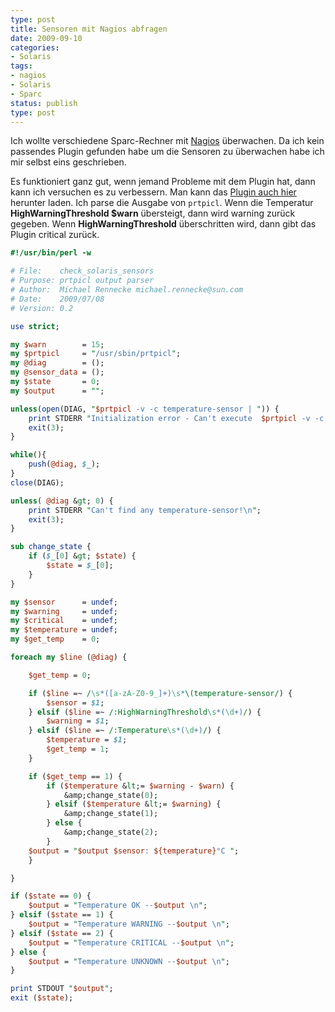 ```yaml
---
type: post
title: Sensoren mit Nagios abfragen
date: 2009-09-10
categories:
- Solaris
tags:
- nagios
- Solaris
- Sparc
status: publish
type: post
---
```

Ich wollte verschiedene Sparc-Rechner mit [Nagios](http://www.nagios.org/) überwachen.
Da ich kein passendes Plugin gefunden habe um die Sensoren zu überwachen habe ich mir selbst eins geschrieben.

Es funktioniert ganz gut, wenn jemand Probleme mit dem Plugin hat, dann kann ich versuchen es zu verbessern.
Man kann das [Plugin auch hier](http://blogs.sun.com/rennecke/resource/stuff/check_solaris_sensors) herunter laden.
Ich parse die Ausgabe von `prtpicl`. Wenn die Temperatur __HighWarningThreshold  $warn__ übersteigt, dann wird
warning zurück gegeben. Wenn __HighWarningThreshold__ überschritten wird, dann gibt das Plugin critical zurück.

~~~perl
#!/usr/bin/perl -w

# File:    check_solaris_sensors
# Purpose: prtpicl output parser
# Author:  Michael Rennecke michael.rennecke@sun.com
# Date:    2009/07/08
# Version: 0.2

use strict;

my $warn        = 15;
my $prtpicl     = "/usr/sbin/prtpicl";
my @diag        = ();
my @sensor_data = ();
my $state       = 0;
my $output      = "";

unless(open(DIAG, "$prtpicl -v -c temperature-sensor | ")) {
    print STDERR "Initialization error - Can't execute  $prtpicl -v -c temperature-sensor!\n";
    exit(3);
}

while(){
    push(@diag, $_);
}
close(DIAG);

unless( @diag &gt; 0) {
    print STDERR "Can't find any temperature-sensor!\n";
    exit(3);
}

sub change_state {
    if ($_[0] &gt; $state) {
        $state = $_[0];
    }
}

my $sensor      = undef;
my $warning     = undef;
my $critical    = undef;
my $temperature = undef;
my $get_temp    = 0;

foreach my $line (@diag) {

    $get_temp = 0;

    if ($line =~ /\s*([a-zA-Z0-9_]+)\s*\(temperature-sensor/) {
        $sensor = $1;
    } elsif ($line =~ /:HighWarningThreshold\s*(\d+)/) {
        $warning = $1;
    } elsif ($line =~ /:Temperature\s*(\d+)/) {
        $temperature = $1;
        $get_temp = 1;
    }

    if ($get_temp == 1) {
        if ($temperature &lt;= $warning - $warn) {
            &amp;change_state(0);
        } elsif ($temperature &lt;= $warning) {
            &amp;change_state(1);
        } else {
            &amp;change_state(2);
        }
    $output = "$output $sensor: ${temperature}°C ";
    }

}

if ($state == 0) {
    $output = "Temperature OK --$output \n";
} elsif ($state == 1) {
    $output = "Temperature WARNING --$output \n";
} elsif ($state == 2) {
    $output = "Temperature CRITICAL --$output \n";
} else {
    $output = "Temperature UNKNOWN --$output \n";
}

print STDOUT "$output";
exit ($state);
~~~
